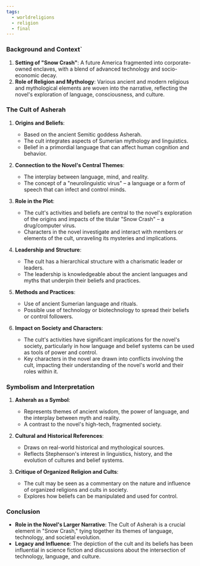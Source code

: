 ```yaml
---
tags:
  - worldreligions
  - religion
  - final
---
```


### Background and Context`

1. **Setting of "Snow Crash"**: A future America fragmented into corporate-owned enclaves, with a blend of advanced technology and socio-economic decay.
2. **Role of Religion and Mythology**: Various ancient and modern religious and mythological elements are woven into the narrative, reflecting the novel's exploration of language, consciousness, and culture.

### The Cult of Asherah
1. **Origins and Beliefs**:
   - Based on the ancient Semitic goddess Asherah.
   - The cult integrates aspects of Sumerian mythology and linguistics.
   - Belief in a primordial language that can affect human cognition and behavior.

2. **Connection to the Novel's Central Themes**:
   - The interplay between language, mind, and reality.
   - The concept of a "neurolinguistic virus" – a language or a form of speech that can infect and control minds.

3. **Role in the Plot**:
   - The cult's activities and beliefs are central to the novel's exploration of the origins and impacts of the titular "Snow Crash" – a drug/computer virus.
   - Characters in the novel investigate and interact with members or elements of the cult, unraveling its mysteries and implications.

4. **Leadership and Structure**:
   - The cult has a hierarchical structure with a charismatic leader or leaders.
   - The leadership is knowledgeable about the ancient languages and myths that underpin their beliefs and practices.

5. **Methods and Practices**:
   - Use of ancient Sumerian language and rituals.
   - Possible use of technology or biotechnology to spread their beliefs or control followers.

6. **Impact on Society and Characters**:
   - The cult's activities have significant implications for the novel's society, particularly in how language and belief systems can be used as tools of power and control.
   - Key characters in the novel are drawn into conflicts involving the cult, impacting their understanding of the novel's world and their roles within it.

### Symbolism and Interpretation
1. **Asherah as a Symbol**:
   - Represents themes of ancient wisdom, the power of language, and the interplay between myth and reality.
   - A contrast to the novel's high-tech, fragmented society.

2. **Cultural and Historical References**:
   - Draws on real-world historical and mythological sources.
   - Reflects Stephenson's interest in linguistics, history, and the evolution of cultures and belief systems.

3. **Critique of Organized Religion and Cults**:
   - The cult may be seen as a commentary on the nature and influence of organized religions and cults in society.
   - Explores how beliefs can be manipulated and used for control.

### Conclusion
- **Role in the Novel's Larger Narrative**: The Cult of Asherah is a crucial element in "Snow Crash," tying together its themes of language, technology, and societal evolution.
- **Legacy and Influence**: The depiction of the cult and its beliefs has been influential in science fiction and discussions about the intersection of technology, language, and culture.
